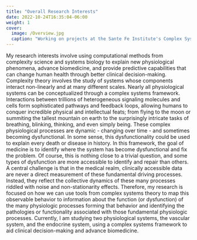 ```yaml
---
title: "Overall Research Interests"
date: 2022-10-24T16:35:04-06:00
weight: 1
cover:
  image: /Overview.jpg
  caption: "Working on projects at the Sante Fe Institute's Complex Systems Summer School"
---
```

My research interests involve using computational methods from complexity science and systems biology to explain new physiological phenomena, advance biomedicine, and provide predictive capabilities that can change human health through better clinical decision-making. Complexity theory involves the study of systems whose components interact non-linearly and at many different scales. Nearly all physiological systems can be conceptualized through a complex systems framework. Interactions between trillions of heterogeneous signaling molecules and cells form sophisticated pathways and feedback loops, allowing humans to conquer incredible physical and intellectual feats; from flying to the moon or summiting the tallest mountain on earth to the surprisingly intricate tasks of breathing, blinking, thinking, and even simply being. These complex physiological processes are dynamic - changing over time - and sometimes becoming dysfunctional. In some sense, this dysfunctionality could be used to explain every death or disease in history. In this framework, the goal of medicine is to identify where the system has become dysfunctional and fix the problem. Of course, this is nothing close to a trivial question, and some types of dysfunction are more accessible to identify and repair than others. A central challenge is that in the medical realm, clinically accessible data are never a direct measurement of these fundamental driving processes. Instead, they reflect the collective dynamics of these many processes riddled with noise and non-stationarity effects. Therefore, my research is focused on how we can use tools from complex systems theory to map this observable behavior to information about the function (or dysfunction) of the many physiologic processes forming that behavior and identifying the pathologies or functionality associated with those fundamental physiologic processes. Currently, I am studying two physiological systems, the vascular system, and the endocrine system, using a complex systems framework to aid clinical decision-making and advance biomedicine.
